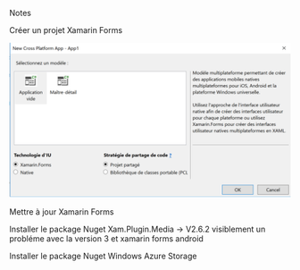 Notes

Créer un projet Xamarin Forms

![Create an app](img/createApp.png)

Mettre à jour Xamarin Forms

Installer le package Nuget Xam.Plugin.Media -> V2.6.2 visiblement un probléme avec la version 3 et xamarin forms android

Installer le package Nuget  Windows Azure Storage

